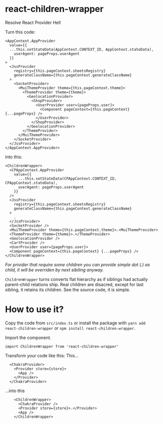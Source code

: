 # react-children-wrapper

Resolve React Provider Hell

Turn this code:

```(JavaScript)
<AppContext.AppProvider
  value={{
  ...this.setStateData(AppContext.CONTEXT_ID, AppContext.stateData),
    userAgent: pageProps.userAgent
  }}
>
  <JssProvider
    registry={this.pageContext.sheetsRegistry}
    generateClassName={this.pageContext.generateClassName}
  >
    <SocketProvider>
      <MuiThemeProvider theme={this.pageContext.theme}>
        <ThemeProvider theme={theme}>
          <GeolocationProvider>
            <ShopProvider>
              <UserProvider user={pageProps.user}>
                <Component pageContext={this.pageContext} {...pageProps} />
              </UserProvider>
            </ShopProvider>
          </GeolocationProvider>
        </ThemeProvider>
      </MuiThemeProvider>
    </SocketProvider>
  </JssProvider>
</AppContext.AppProvider>
```

into this:

```(JavaScript)
<ChildrenWrapper>
  <CPAppContext.AppProvider
    value={{
      ...this.setStateData(CPAppContext.CONTEXT_ID, CPAppContext.stateData),
      userAgent: pageProps.userAgent
    }}
  />
  <JssProvider
    registry={this.pageContext.sheetsRegistry}
    generateClassName={this.pageContext.generateClassName}
  >
    .
  </JssProvider>
  <SocketProvider />
  <MuiThemeProvider theme={this.pageContext.theme}>.<MuiThemeProvider>
  <ThemeProvider theme={theme}>.</ThemeProvider>
  <GeolocationProvider />
  <CartProvider />
  <UserProvider user={pageProps.user}>
  <Component pageContext={this.pageContext} {...pageProps} />
</ChildrenWrapper>
```

*For privider that require some children you can provide simple dot (.) as child, it will be overriden by next sibiling anyway.*

`ChildrenWrapper` turns converts flat hierarchy as if siblings had actually parent-child relations ship. Real children are disacred, except for last sibling, it retains its children. See the source code, it is simple.


# How to use it?

Copy the code from `src/index.ts` or install the package with `yarn add react-children-wrapper` or `npm install react-children-wrapper`.

Import the component.

```(JavaScript)
import ChildrenWrapper from 'react-children-wrapper'
```

Transform your code like this:
This...

```(JavaScript)
  <ChakraProvider>
    <Provider store={store}>
      <App />
    </Provider>
  </ChakraProvider>
```

...into this

```(JavaScript)
    <ChildrenWrapper>
      <ChakraProvider />
      <Provider store={store}>.</Provider>
      <App />
    </ChildrenWrapper>
```
